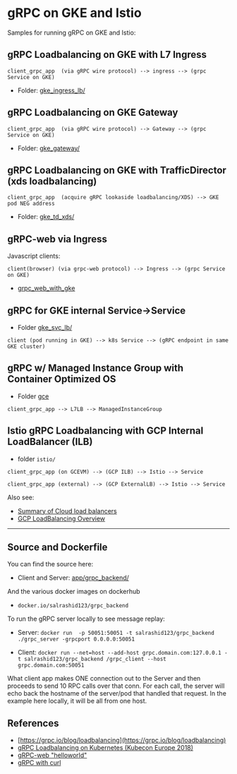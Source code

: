 
# gRPC on GKE and Istio


Samples for running gRPC on GKE and Istio:


## gRPC Loadbalancing on GKE with L7 Ingress

`client_grpc_app  (via gRPC wire protocol) --> ingress --> (grpc Service on GKE)`

- Folder: [gke_ingress_lb/](gke_ingress_lb/)

## gRPC Loadbalancing on GKE Gateway

`client_grpc_app  (via gRPC wire protocol) --> Gateway --> (grpc Service on GKE)`

- Folder: [gke_gateway/](gke_gateway/)

## gRPC Loadbalancing on GKE with TrafficDirector (xds loadbalancing)

`client_grpc_app  (acquire gRPC lookaside loadbalancing/XDS) --> GKE pod NEG address`

- Folder: [gke_td_xds/](gke_td_xds/)

## gRPC-web via Ingress

 Javascript clients:  
     
`client(browser) (via grpc-web protocol) --> Ingress --> (grpc Service on GKE)`

 - [grpc_web_with_gke](https://github.com/salrashid123/grpc_web_with_gke)

## gRPC for GKE internal Service->Service

- Folder [gke_svc_lb/](gke_svc_lb/)
      
`client (pod running in GKE) --> k8s Service --> (gRPC endpoint in same GKE cluster)`


## gRPC w/ Managed Instance Group with Container Optimized OS

- Folder [gce](gce/)

`client_grpc_app --> L7LB --> ManagedInstanceGroup`


## Istio gRPC Loadbalancing with GCP Internal LoadBalancer (ILB)

- folder `istio/`

`client_grpc_app (on GCEVM) --> (GCP ILB) --> Istio --> Service`

`client_grpc_app (external) --> (GCP ExternalLB) --> Istio --> Service`

Also see:
- [Summary of Cloud load balancers](https://cloud.google.com/load-balancing/docs/choosing-load-balancer#summary_of_cloud_load_balancers)
- [GCP LoadBalancing Overview](https://cloud.google.com/load-balancing/docs/load-balancing-overview#internal_tcpudp_load_balancing)


---

## Source and Dockerfile

You can find the source here:

- Client and Server: [app/grpc_backend/](app/grpc_backend)

And the various docker images on dockerhub


- `docker.io/salrashid123/grpc_backend`


To run the gRPC server locally to see message replay:

- Server:
    `docker run  -p 50051:50051 -t salrashid123/grpc_backend ./grpc_server -grpcport 0.0.0.0:50051`

- Client:
    `docker run --net=host --add-host grpc.domain.com:127.0.0.1 -t salrashid123/grpc_backend /grpc_client --host grpc.domain.com:50051`  

What client app makes ONE connection out to the Server and then proceeds to send 10 RPC calls over that conn.  For each call, the server
will echo back the hostname of the server/pod that handled that request.  In the example here locally, it will be all from one host.

## References

 - [https://grpc.io/blog/loadbalancing](https://grpc.io/blog/loadbalancing)
 - [gRPC Loadbalancing on Kubernetes (Kubecon Europe 2018)](https://www.youtube.com/watch?v=F2znfxn_5Hg)
 - [gRPC-web "helloworld"](https://github.com/salrashid123/gcegrpc/tree/master/grpc-web)
 - [gRPC with curl](https://github.com/salrashid123/grpc_curl)
